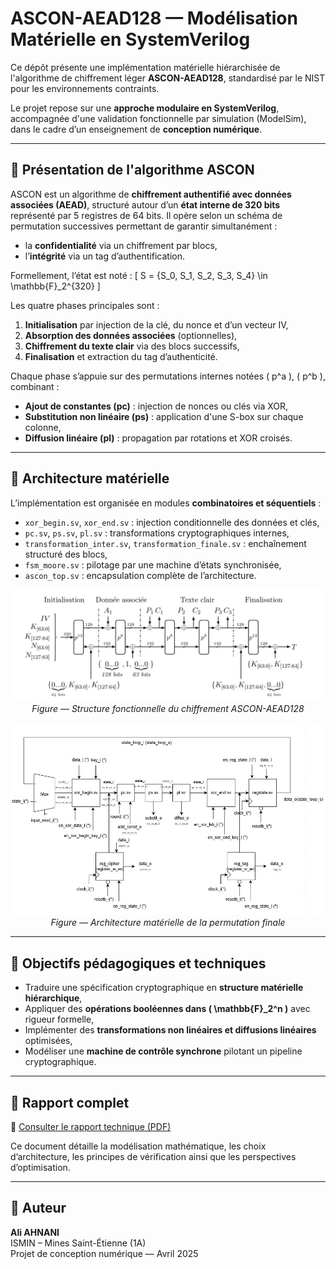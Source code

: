# ASCON-AEAD128 — Modélisation Matérielle en SystemVerilog

Ce dépôt présente une implémentation matérielle hiérarchisée de l'algorithme de chiffrement léger **ASCON-AEAD128**, standardisé par le NIST pour les environnements contraints.

Le projet repose sur une **approche modulaire en SystemVerilog**, accompagnée d'une validation fonctionnelle par simulation (ModelSim), dans le cadre d’un enseignement de **conception numérique**.

---

## 🔐 Présentation de l'algorithme ASCON

ASCON est un algorithme de **chiffrement authentifié avec données associées (AEAD)**, structuré autour d’un **état interne de 320 bits** représenté par 5 registres de 64 bits. Il opère selon un schéma de permutation successives permettant de garantir simultanément :

- la **confidentialité** via un chiffrement par blocs,
- l’**intégrité** via un tag d’authentification.

Formellement, l’état est noté :
\[
S = \{S_0, S_1, S_2, S_3, S_4\} \in \mathbb{F}_2^{320}
\]

Les quatre phases principales sont :
1. **Initialisation** par injection de la clé, du nonce et d’un vecteur IV,
2. **Absorption des données associées** (optionnelles),
3. **Chiffrement du texte clair** via des blocs successifs,
4. **Finalisation** et extraction du tag d’authenticité.

Chaque phase s’appuie sur des permutations internes notées \( p^a \), \( p^b \), combinant :
- **Ajout de constantes (pc)** : injection de nonces ou clés via XOR,
- **Substitution non linéaire (ps)** : application d'une S-box sur chaque colonne,
- **Diffusion linéaire (pl)** : propagation par rotations et XOR croisés.

---

## 🧩 Architecture matérielle

L’implémentation est organisée en modules **combinatoires et séquentiels** :

- `xor_begin.sv`, `xor_end.sv` : injection conditionnelle des données et clés,
- `pc.sv`, `ps.sv`, `pl.sv` : transformations cryptographiques internes,
- `transformation_inter.sv`, `transformation_finale.sv` : enchaînement structuré des blocs,
- `fsm_moore.sv` : pilotage par une machine d’états synchronisée,
- `ascon_top.sv` : encapsulation complète de l’architecture.

<p align="center">
  <img src="chiffrement.jpg" alt="Structure algorithmique" width="650"/>
  <br><em>Figure — Structure fonctionnelle du chiffrement ASCON-AEAD128</em>
</p>

<p align="center">
  <img src="transformation_finale.jpg" alt="Architecture matérielle finale" width="600"/>
  <br><em>Figure — Architecture matérielle de la permutation finale</em>
</p>

---

## 🧪 Objectifs pédagogiques et techniques

- Traduire une spécification cryptographique en **structure matérielle hiérarchique**,
- Appliquer des **opérations booléennes dans \( \mathbb{F}_2^n \)** avec rigueur formelle,
- Implémenter des **transformations non linéaires et diffusions linéaires** optimisées,
- Modéliser une **machine de contrôle synchrone** pilotant un pipeline cryptographique.

---

## 📝 Rapport complet

📄 [Consulter le rapport technique (PDF)](./Rapport_ASCON_AHNANI_ALI%20(2).pdf)

Ce document détaille la modélisation mathématique, les choix d’architecture, les principes de vérification ainsi que les perspectives d’optimisation.

---

## 👤 Auteur

**Ali AHNANI**  
ISMIN – Mines Saint-Étienne (1A)  
Projet de conception numérique — Avril 2025
